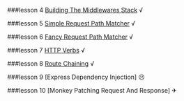 ###lesson  4 [Building The Middlewares Stack][4] √

###lesson  5 [Simple Request Path Matcher][5] √

###lesson  6 [Fancy Request Path Matcher][6] √

###lesson  7 [HTTP Verbs][7] √

###lesson  8 [Route Chaining][8] √

###lesson  9 [Express Dependency Injection] ☹

###lesson 10 [Monkey Patching Request And Response] ✈

[4]:https://gist.github.com/hayeah/6bbe2bebf58ec9ae889a
[5]:https://gist.github.com/hayeah/5933719969b041b1cfff
[6]:https://gist.github.com/hayeah/5a79837c9646b8398fd2
[7]:https://gist.github.com/hayeah/8af3c2c52427c3e8b3bb
[8]:https://gist.github.com/hayeah/f0bf015fdeb0a08ffce5
[9]:https://gist.github.com/hayeah/ff0c23ef1eb39f4dcd3a
[10]:https://gist.github.com/hayeah/b136e7631deaa362a716
